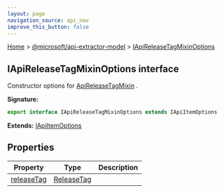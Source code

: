 ```yaml
---
layout: page
navigation_source: api_nav
improve_this_button: false
---
```



[Home](./index.md) &gt; [@microsoft/api-extractor-model](./api-extractor-model.md) &gt; [IApiReleaseTagMixinOptions](./api-extractor-model.iapireleasetagmixinoptions.md)

## IApiReleaseTagMixinOptions interface

Constructor options for [ApiReleaseTagMixin](./api-extractor-model.apireleasetagmixin.md) .

<b>Signature:</b>

```typescript
export interface IApiReleaseTagMixinOptions extends IApiItemOptions
```
<b>Extends:</b> [IApiItemOptions](./api-extractor-model.iapiitemoptions.md)

## Properties

|  Property | Type | Description |
|  --- | --- | --- |
|  [releaseTag](./api-extractor-model.iapireleasetagmixinoptions.releasetag.md) | [ReleaseTag](./api-extractor-model.releasetag.md) |  |
